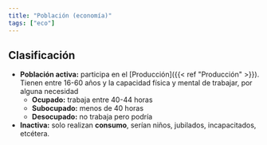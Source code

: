 ```yaml
---
title: "Población (economía)"
tags: ["eco"]
---
```

## Clasificación
- **Población activa:** participa en el [Producción]({{< ref "Producción" >}}). Tienen entre 16-60 años y la capacidad física y mental de trabajar, por alguna necesidad
	- **Ocupado:** trabaja entre 40-44 horas
	- **Subocupado:** menos de 40 horas
	- **Desocupado:** no trabaja pero podría
- **Inactiva:** solo realizan **consumo**, serían niños, jubilados, incapacitados, etcétera.